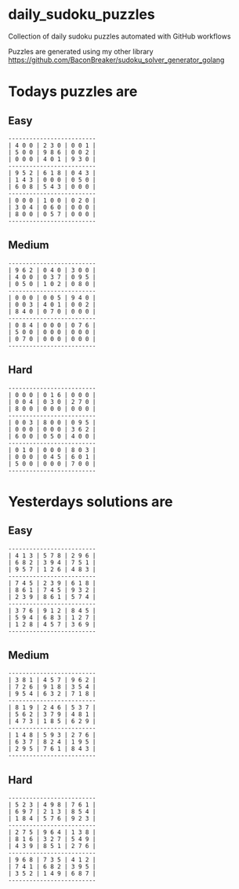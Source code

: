 
# daily_sudoku_puzzles 

Collection of daily sudoku puzzles automated with GitHub workflows 

Puzzles are generated using my other library https://github.com/BaconBreaker/sudoku_solver_generator_golang 
 

# Todays puzzles are 

## Easy 

```
-------------------------
| 4 0 0 | 2 3 0 | 0 0 1 | 
| 5 0 0 | 9 8 6 | 0 0 2 | 
| 0 0 0 | 4 0 1 | 9 3 0 | 
-------------------------
| 9 5 2 | 6 1 8 | 0 4 3 | 
| 1 4 3 | 0 0 0 | 0 5 0 | 
| 6 0 8 | 5 4 3 | 0 0 0 | 
-------------------------
| 0 0 0 | 1 0 0 | 0 2 0 | 
| 3 0 4 | 0 6 0 | 0 0 0 | 
| 8 0 0 | 0 5 7 | 0 0 0 | 
-------------------------
```
## Medium 

```
-------------------------
| 9 6 2 | 0 4 0 | 3 0 0 | 
| 4 0 0 | 0 3 7 | 0 9 5 | 
| 0 5 0 | 1 0 2 | 0 8 0 | 
-------------------------
| 0 0 0 | 0 0 5 | 9 4 0 | 
| 0 0 3 | 4 0 1 | 0 0 2 | 
| 8 4 0 | 0 7 0 | 0 0 0 | 
-------------------------
| 0 8 4 | 0 0 0 | 0 7 6 | 
| 5 0 0 | 0 0 0 | 0 0 0 | 
| 0 7 0 | 0 0 0 | 0 0 0 | 
-------------------------
```
## Hard 

```
-------------------------
| 0 0 0 | 0 1 6 | 0 0 0 | 
| 0 0 4 | 0 3 0 | 2 7 0 | 
| 8 0 0 | 0 0 0 | 0 0 0 | 
-------------------------
| 0 0 3 | 8 0 0 | 0 9 5 | 
| 0 0 0 | 0 0 0 | 3 6 2 | 
| 6 0 0 | 0 5 0 | 4 0 0 | 
-------------------------
| 0 1 0 | 0 0 0 | 8 0 3 | 
| 0 0 0 | 0 4 5 | 6 0 1 | 
| 5 0 0 | 0 0 0 | 7 0 0 | 
-------------------------
```
# Yesterdays solutions are 

## Easy 

```
-------------------------
| 4 1 3 | 5 7 8 | 2 9 6 | 
| 6 8 2 | 3 9 4 | 7 5 1 | 
| 9 5 7 | 1 2 6 | 4 8 3 | 
-------------------------
| 7 4 5 | 2 3 9 | 6 1 8 | 
| 8 6 1 | 7 4 5 | 9 3 2 | 
| 2 3 9 | 8 6 1 | 5 7 4 | 
-------------------------
| 3 7 6 | 9 1 2 | 8 4 5 | 
| 5 9 4 | 6 8 3 | 1 2 7 | 
| 1 2 8 | 4 5 7 | 3 6 9 | 
-------------------------
```
## Medium 

```
-------------------------
| 3 8 1 | 4 5 7 | 9 6 2 | 
| 7 2 6 | 9 1 8 | 3 5 4 | 
| 9 5 4 | 6 3 2 | 7 1 8 | 
-------------------------
| 8 1 9 | 2 4 6 | 5 3 7 | 
| 5 6 2 | 3 7 9 | 4 8 1 | 
| 4 7 3 | 1 8 5 | 6 2 9 | 
-------------------------
| 1 4 8 | 5 9 3 | 2 7 6 | 
| 6 3 7 | 8 2 4 | 1 9 5 | 
| 2 9 5 | 7 6 1 | 8 4 3 | 
-------------------------
```
## Hard 

```
-------------------------
| 5 2 3 | 4 9 8 | 7 6 1 | 
| 6 9 7 | 2 1 3 | 8 5 4 | 
| 1 8 4 | 5 7 6 | 9 2 3 | 
-------------------------
| 2 7 5 | 9 6 4 | 1 3 8 | 
| 8 1 6 | 3 2 7 | 5 4 9 | 
| 4 3 9 | 8 5 1 | 2 7 6 | 
-------------------------
| 9 6 8 | 7 3 5 | 4 1 2 | 
| 7 4 1 | 6 8 2 | 3 9 5 | 
| 3 5 2 | 1 4 9 | 6 8 7 | 
-------------------------
```
